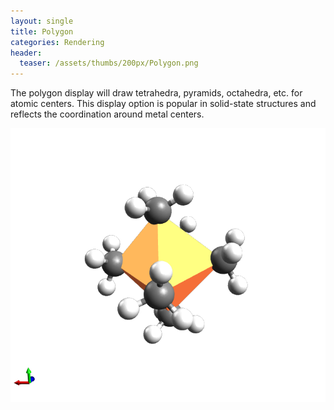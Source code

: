 ```yaml
---
layout: single
title: Polygon
categories: Rendering
header:
  teaser: /assets/thumbs/200px/Polygon.png
---
```




The polygon display will draw tetrahedra, pyramids, octahedra, etc. for atomic centers. This display option is popular in solid-state structures and reflects the coordination around metal centers.



![](/images/Polygon.png)



